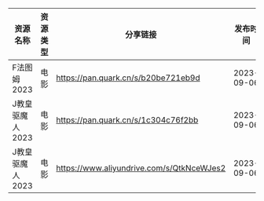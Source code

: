 | 资源名称       | 资源类型 | 分享链接                                      | 发布时间       |
| ---------- | ---- | ----------------------------------------- | ---------- |
| F法图姆2023   | 电影   | https://pan.quark.cn/s/b20be721eb9d       | 2023-09-06 |
| J教皇驱魔人2023 | 电影   | https://pan.quark.cn/s/1c304c76f2bb       | 2023-09-06 |
| J教皇驱魔人2023 | 电影   | https://www.aliyundrive.com/s/QtkNceWJes2 | 2023-09-06 |
